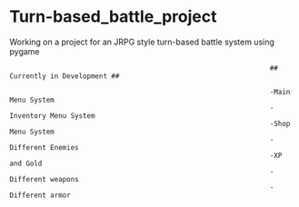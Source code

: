 # Turn-based_battle_project
Working on a project for an JRPG style turn-based battle system using pygame

                                                                    ## Currently in Development ##
                                                                    
                                                                    -Main Menu System
                                                                    -Inventory Menu System
                                                                    -Shop Menu System
                                                                    -Different Enemies
                                                                    -XP and Gold
                                                                    -Different weapons
                                                                    -Different armor

